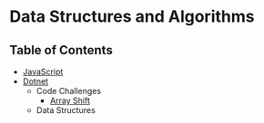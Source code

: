 # Data Structures and Algorithms
## Table of Contents

- [JavaScript](JavaScript/README.md)
- [Dotnet](Dotnet/README.md)
    - Code Challenges
        - [Array Shift](Dotnet/code-challenges/ArrayShift/README.md)
    - Data Structures